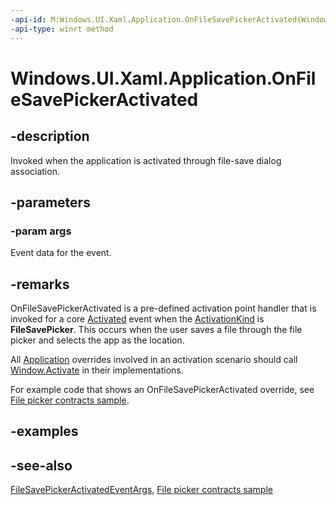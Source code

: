 ```yaml
---
-api-id: M:Windows.UI.Xaml.Application.OnFileSavePickerActivated(Windows.ApplicationModel.Activation.FileSavePickerActivatedEventArgs)
-api-type: winrt method
---
```


<!-- Method syntax
virtual protected void OnFileSavePickerActivated(Windows.ApplicationModel.Activation.FileSavePickerActivatedEventArgs args)
-->

# Windows.UI.Xaml.Application.OnFileSavePickerActivated

## -description
Invoked when the application is activated through file-save dialog association.

## -parameters
### -param args
Event data for the event.

## -remarks
OnFileSavePickerActivated is a pre-defined activation point handler that is invoked for a core [Activated](../windows.ui.core/corewindow_activated.md) event when the [ActivationKind](../windows.applicationmodel.activation/activationkind.md) is **FileSavePicker**. This occurs when the user saves a file through the file picker and selects the app as the location.

All [Application](application.md) overrides involved in an activation scenario should call [Window.Activate](window_activate_1797342875.md) in their implementations.

For example code that shows an OnFileSavePickerActivated override, see [File picker contracts sample](https://github.com/microsoftarchive/msdn-code-gallery-microsoft/tree/master/Official%20Windows%20Platform%20Sample/File%20picker%20contracts%20sample).

## -examples

## -see-also
[FileSavePickerActivatedEventArgs](../windows.applicationmodel.activation/filesavepickeractivatedeventargs.md), [File picker contracts sample](https://github.com/microsoftarchive/msdn-code-gallery-microsoft/tree/master/Official%20Windows%20Platform%20Sample/File%20picker%20contracts%20sample)
